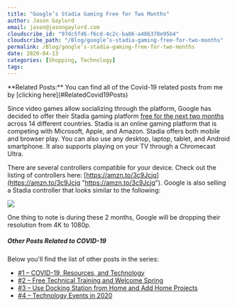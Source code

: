 ```yaml
---
title: "Google’s Stadia Gaming Free for Two Months"
author: Jason Gaylord
email: jason@jasongaylord.com
cloudscribe_id: "97dc5fd6-f6cd-4c2c-ba86-a486378e95b4"
cloudscribe_path: "/Blog/google’s-stadia-gaming-free-for-two-months"
permalink: /Blog/google’s-stadia-gaming-free-for-two-months
date: 2020-04-13
categories: [Shopping, Technology]
tags: 
---
```


<div class="alert alert-primary">
**Related Posts:** You can find all of the Covid-19 related posts from me by [clicking here](#RelatedCovid19Posts)
</div>


Since video games allow socializing through the platform, Google has decided to offer their Stadia gaming platform [free for the next two months](https://jasong.us/2Rv8G2Y) across 14 different countries. Stadia is an online gaming platform that is competing with Microsoft, Apple, and Amazon. Stadia offers both mobile and browser play. You can also use any desktop, laptop, tablet, and Android smartphone. It also supports playing on your TV through a Chromecast Ultra. 

There are several controllers compatible for your device. Check out the listing of controllers here: [https://amzn.to/3c9Jcjq](https://amzn.to/3c9Jcjq "https://amzn.to/3c9Jcjq"). Google is also selling a Stadia controller that looks similar to the following:

![](https://cdn.jasongaylord.com/images/2020/04/13/stadia.webp)

One thing to note is during these 2 months, Google will be dropping their resolution from 4K to 1080p. 

##### Other Posts Related to COVID-19

Below you'll find the list of other posts in the series:

*   [#1 – COVID-19, Resources, and Technology](https://jasong.us/2wgSBqo)
*   [#2 – Free Technical Training and Welcome Spring](https://jasong.us/2XeHw3W)
*   [#3 – Use Docking Station from Home and Add Home Projects](https://jasong.us/3bRuoWK)
*   [#4 – Technology Events in 2020](https://jasong.us/2wvKshS)
